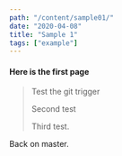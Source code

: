 ```yaml
---
path: "/content/sample01/"
date: "2020-04-08"
title: "Sample 1"
tags: ["example"]
---
```


#### Here is the first page


> Test the git trigger
> 
> Second test
> 
> Third test.

Back on master.